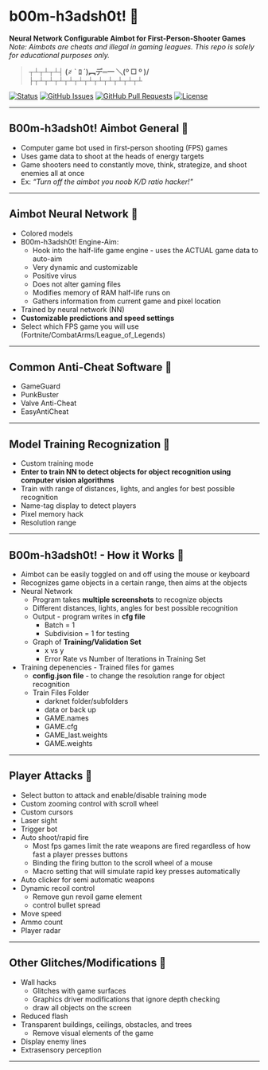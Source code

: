 # b00m-h3adsh0t! &#x1F537;
**Neural Network Configurable Aimbot for First-Person-Shooter Games** 
*Note: Aimbots are cheats and illegal in gaming leagues. This repo is solely for educational purposes only.*

> **┬┴┬┴┬┴┤ (҂   ` ﾛ ´)︻デ═一      ＼(º □ º )/	├┬┴┬┴┬┴┬┴┬┴┬┴┬┴┬┴┬┴┬┴┬┴**

<div>
  
  [![Status](https://img.shields.io/badge/status-work--in--progress-success.svg)]()
  [![GitHub Issues](https://img.shields.io/github/issues/lucylow/b00m-h3adsh0t.svg)](https://github.com/lucylow/Mrs.Robot/issues)
  [![GitHub Pull Requests](https://img.shields.io/github/issues-pr/lucylow/b00m-h3adsh0t.svg)](https://github.com/lucylow/b00m-h3adsh0t/pulls)
  [![License](https://img.shields.io/bower/l/bootstrap)]()

</div>

---   
   
## B00m-h3adsh0t! Aimbot General &#x1F537;
* Computer game bot used in first-person shooting (FPS) games
* Uses game data to shoot at the heads of energy targets
* Game shooters need to constantly move, think, strategize, and shoot enemies all at once
* Ex: *“Turn off the aimbot you noob K/D ratio hacker!"*



---

## Aimbot Neural Network &#x1F537;
* Colored models 
* B00m-h3adsh0t! Engine-Aim:
  * Hook into the half-life game engine - uses the ACTUAL game data to auto-aim
  * Very dynamic and customizable 
  * Positive virus 
  * Does not alter gaming files 
  * Modifies memory of RAM half-life runs on 
  * Gathers information from current game and pixel location
* Trained by neural network (NN)
* **Customizable predictions and speed settings**
* Select which FPS game you will use (Fortnite/CombatArms/League_of_Legends)
  

---

## Common Anti-Cheat Software &#x1F537;
* GameGuard
* PunkBuster
* Valve Anti-Cheat 
* EasyAntiCheat

---

## Model Training Recognization  &#x1F537;
* Custom training mode 
* **Enter to train NN to detect objects for object recognition using computer vision algorithms** 
* Train with range of distances, lights, and angles for best possible recognition
* Name-tag display to detect players 
* Pixel memory hack
* Resolution range 

---


## B00m-h3adsh0t! - How it Works  &#x1F537;
* Aimbot can be easily toggled on and off using the mouse or keyboard
* Recognizes game objects in a certain range, then aims at the objects
* Neural Network 
    * Program takes **multiple screenshots** to recognize objects 
    * Different distances, lights, angles for best possible recognition 
    * Output - program writes in **cfg file** 
      * Batch = 1
      * Subdivision = 1 for testing 
    * Graph of **Training/Validation Set**
      * x vs y 
      * Error Rate vs Number of Iterations in Training Set 
* Training depenencies - Trained files for games
    * **config.json file** - to change the resolution range for object recognition  
    * Train Files Folder
      * darknet folder/subfolders 
      * data or back up
      * GAME.names
      * GAME.cfg
      * GAME_last.weights 
      * GAME.weights

---

## Player Attacks &#x1F537;
* Select button to attack and enable/disable training mode
* Custom zooming control with scroll wheel 
* Custom cursors 
* Laser sight
* Trigger bot
* Auto shoot/rapid fire 
  * Most fps games limit the rate weapons are fired regardless of how fast a player presses buttons
  * Binding the firing button to the scroll wheel of a mouse
  * Macro setting that will simulate rapid key presses automatically
* Auto clicker for semi automatic weapons 
* Dynamic recoil control  
  * Remove gun revoil game element
  * control bullet spread
* Move speed
* Ammo count
* Player radar 

---


## Other Glitches/Modifications  &#x1F537;
* Wall hacks
  * Glitches with game surfaces
  * Graphics driver modifications that ignore depth checking
  * draw all objects on the screen
* Reduced flash 
* Transparent buildings, ceilings, obstacles, and trees
  * Remove visual elements of the game 
* Display enemy lines 
* Extrasensory perception



---

